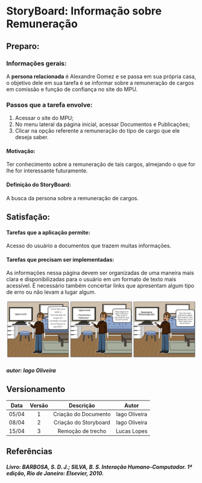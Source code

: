 # StoryBoard: Informação sobre Remuneração

## Preparo:

### Informações gerais:

A **persona relacionada** é Alexandre Gomez e se passa em sua própria casa, o objetivo dele em sua tarefa é se informar sobre a remuneração de cargos em comissão e função de confiança no site do MPU.

### Passos que a tarefa envolve:

1. Acessar o site do MPU;
2. No menu lateral da página inicial, acessar Documentos e Publicações;
3. Clicar na opção referente a remuneração do tipo de cargo que ele deseja saber.

#### Motivação:

Ter conhecimento sobre a remuneração de tais cargos, almejando o que for lhe for interessante futuramente.

#### Definição do StoryBoard:

A busca da persona sobre a remuneração de cargos.

## Satisfação:

#### Tarefas que a aplicação permite:

Acesso do usuário a documentos que trazem muitas informações.

#### Tarefas que precisam ser implementadas:

As informações nessa página devem ser organizadas de uma maneira mais clara e disponibilizadas para o usuário em um formato de texto mais acessível. É necessário também concertar links que apresentam algum tipo de erro ou não levam a lugar algum.

![Story](../assets/storyboards/2.jpg)
##### autor: Iago Oliveira

## Versionamento

| Data | Versão |           Descrição             |    Autor    |
|:----:|:------:|:-------------------------------:|:-----------:|
|05/04 |1      |     Criação do Documento        | Iago Oliveira |
|08/04 |2      |     Criação do Storyboard       | Iago Oliveira  |
|15/04 |3     |     Remoção de trecho        | Lucas Lopes  |


## Referências

##### Livro: BARBOSA, S. D. J.; SILVA, B. S. Interação Humano-Computador. 1ª edição, Rio de Janeiro: Elsevier, 2010.